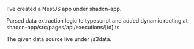 I've created a NestJS app under shadcn-app. 

Parsed data extraction logic to typescript and added dynamic routing at shadcn-app/src/pages/api/executions/[id].ts

The given data source live under /s3data.